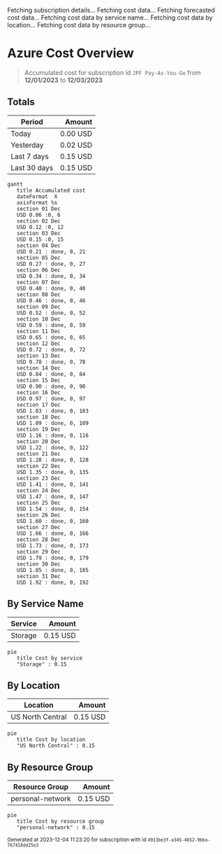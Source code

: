 Fetching subscription details...
Fetching cost data...
Fetching forecasted cost data...
Fetching cost data by service name...
Fetching cost data by location...
Fetching cost data by resource group...
# Azure Cost Overview

> Accumulated cost for subscription id `JPF Pay-As-You-Go` from **12/01/2023** to **12/03/2023**

## Totals

|Period|Amount|
|---|---:|
|Today|0.00 USD|
|Yesterday|0.02 USD|
|Last 7 days|0.15 USD|
|Last 30 days|0.15 USD|

```mermaid
gantt
   title Accumulated cost
   dateFormat  X
   axisFormat %s
   section 01 Dec
   USD 0.06 :0, 6
   section 02 Dec
   USD 0.12 :0, 12
   section 03 Dec
   USD 0.15 :0, 15
   section 04 Dec
   USD 0.21 : done, 0, 21
   section 05 Dec
   USD 0.27 : done, 0, 27
   section 06 Dec
   USD 0.34 : done, 0, 34
   section 07 Dec
   USD 0.40 : done, 0, 40
   section 08 Dec
   USD 0.46 : done, 0, 46
   section 09 Dec
   USD 0.52 : done, 0, 52
   section 10 Dec
   USD 0.59 : done, 0, 59
   section 11 Dec
   USD 0.65 : done, 0, 65
   section 12 Dec
   USD 0.72 : done, 0, 72
   section 13 Dec
   USD 0.78 : done, 0, 78
   section 14 Dec
   USD 0.84 : done, 0, 84
   section 15 Dec
   USD 0.90 : done, 0, 90
   section 16 Dec
   USD 0.97 : done, 0, 97
   section 17 Dec
   USD 1.03 : done, 0, 103
   section 18 Dec
   USD 1.09 : done, 0, 109
   section 19 Dec
   USD 1.16 : done, 0, 116
   section 20 Dec
   USD 1.22 : done, 0, 122
   section 21 Dec
   USD 1.28 : done, 0, 128
   section 22 Dec
   USD 1.35 : done, 0, 135
   section 23 Dec
   USD 1.41 : done, 0, 141
   section 24 Dec
   USD 1.47 : done, 0, 147
   section 25 Dec
   USD 1.54 : done, 0, 154
   section 26 Dec
   USD 1.60 : done, 0, 160
   section 27 Dec
   USD 1.66 : done, 0, 166
   section 28 Dec
   USD 1.73 : done, 0, 173
   section 29 Dec
   USD 1.79 : done, 0, 179
   section 30 Dec
   USD 1.85 : done, 0, 185
   section 31 Dec
   USD 1.92 : done, 0, 192
```

## By Service Name

|Service|Amount|
|---|---:|
|Storage|0.15 USD|

```mermaid
pie
   title Cost by service
   "Storage" : 0.15
```

## By Location

|Location|Amount|
|---|---:|
|US North Central|0.15 USD|

```mermaid
pie
   title Cost by location
   "US North Central" : 0.15
```

## By Resource Group

|Resource Group|Amount|
|---|---:|
|personal-network|0.15 USD|

```mermaid
pie
   title Cost by resource group
   "personal-network" : 0.15
```

<sup>Generated at 2023-12-04 11:23:20 for subscription with id `4913be3f-a345-4652-9bba-767418dd25e3`</sup>
